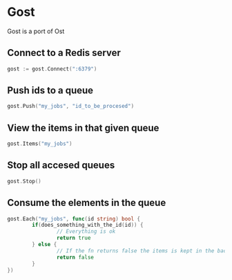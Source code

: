# Gost

Gost is a port of Ost

## Connect to a Redis server

```go
gost := gost.Connect(":6379")
```

## Push ids to a queue

```go
gost.Push("my_jobs", "id_to_be_procesed")
```

## View the items in that given queue

```go
gost.Items("my_jobs")
```

## Stop all accesed queues

```go
gost.Stop()
```

## Consume the elements in the queue

```go
gost.Each("my_jobs", func(id string) bool {
        if(does_something_with_the_id(id)) {
                // Everything is ok
                return true
        } else {
                // If the fn returns false the items is kept in the backup key
                return false
        }
})
```

